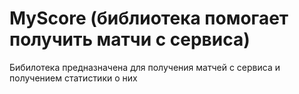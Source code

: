 # MyScore (библиотека помогает получить матчи с сервиса)

Бибилотека предназначена для получения матчей с сервиса и получением статистики о них

